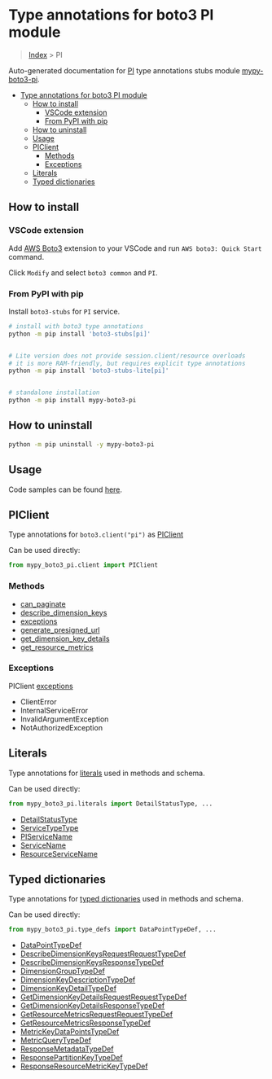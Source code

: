 <a id="type-annotations-for-boto3-pi-module"></a>

# Type annotations for boto3 PI module

> [Index](..) > PI

Auto-generated documentation for
[PI](https://boto3.amazonaws.com/v1/documentation/api/latest/reference/services/pi.html#PI)
type annotations stubs module
[mypy-boto3-pi](https://pypi.org/project/mypy-boto3-pi/).

- [Type annotations for boto3 PI module](#type-annotations-for-boto3-pi-module)
  - [How to install](#how-to-install)
    - [VSCode extension](#vscode-extension)
    - [From PyPI with pip](#from-pypi-with-pip)
  - [How to uninstall](#how-to-uninstall)
  - [Usage](#usage)
  - [PIClient](#piclient)
    - [Methods](#methods)
    - [Exceptions](#exceptions)
  - [Literals](#literals)
  - [Typed dictionaries](#typed-dictionaries)

<a id="how-to-install"></a>

## How to install

<a id="vscode-extension"></a>

### VSCode extension

Add
[AWS Boto3](https://marketplace.visualstudio.com/items?itemName=Boto3typed.boto3-ide)
extension to your VSCode and run `AWS boto3: Quick Start` command.

Click `Modify` and select `boto3 common` and `PI`.

<a id="from-pypi-with-pip"></a>

### From PyPI with pip

Install `boto3-stubs` for `PI` service.

```bash
# install with boto3 type annotations
python -m pip install 'boto3-stubs[pi]'


# Lite version does not provide session.client/resource overloads
# it is more RAM-friendly, but requires explicit type annotations
python -m pip install 'boto3-stubs-lite[pi]'


# standalone installation
python -m pip install mypy-boto3-pi
```

<a id="how-to-uninstall"></a>

## How to uninstall

```bash
python -m pip uninstall -y mypy-boto3-pi
```

<a id="usage"></a>

## Usage

Code samples can be found [here](./usage.md).

<a id="piclient"></a>

## PIClient

Type annotations for `boto3.client("pi")` as [PIClient](./client.md)

Can be used directly:

```python
from mypy_boto3_pi.client import PIClient
```

<a id="methods"></a>

### Methods

- [can_paginate](./client.md#can_paginate)
- [describe_dimension_keys](./client.md#describe_dimension_keys)
- [exceptions](./client.md#exceptions)
- [generate_presigned_url](./client.md#generate_presigned_url)
- [get_dimension_key_details](./client.md#get_dimension_key_details)
- [get_resource_metrics](./client.md#get_resource_metrics)

<a id="exceptions"></a>

### Exceptions

PIClient [exceptions](./client.md#exceptions)

- ClientError
- InternalServiceError
- InvalidArgumentException
- NotAuthorizedException

<a id="literals"></a>

## Literals

Type annotations for [literals](./literals.md) used in methods and schema.

Can be used directly:

```python
from mypy_boto3_pi.literals import DetailStatusType, ...
```

- [DetailStatusType](./literals.md#detailstatustype)
- [ServiceTypeType](./literals.md#servicetypetype)
- [PIServiceName](./literals.md#piservicename)
- [ServiceName](./literals.md#servicename)
- [ResourceServiceName](./literals.md#resourceservicename)

<a id="typed-dictionaries"></a>

## Typed dictionaries

Type annotations for [typed dictionaries](./type_defs.md) used in methods and
schema.

Can be used directly:

```python
from mypy_boto3_pi.type_defs import DataPointTypeDef, ...
```

- [DataPointTypeDef](./type_defs.md#datapointtypedef)
- [DescribeDimensionKeysRequestRequestTypeDef](./type_defs.md#describedimensionkeysrequestrequesttypedef)
- [DescribeDimensionKeysResponseTypeDef](./type_defs.md#describedimensionkeysresponsetypedef)
- [DimensionGroupTypeDef](./type_defs.md#dimensiongrouptypedef)
- [DimensionKeyDescriptionTypeDef](./type_defs.md#dimensionkeydescriptiontypedef)
- [DimensionKeyDetailTypeDef](./type_defs.md#dimensionkeydetailtypedef)
- [GetDimensionKeyDetailsRequestRequestTypeDef](./type_defs.md#getdimensionkeydetailsrequestrequesttypedef)
- [GetDimensionKeyDetailsResponseTypeDef](./type_defs.md#getdimensionkeydetailsresponsetypedef)
- [GetResourceMetricsRequestRequestTypeDef](./type_defs.md#getresourcemetricsrequestrequesttypedef)
- [GetResourceMetricsResponseTypeDef](./type_defs.md#getresourcemetricsresponsetypedef)
- [MetricKeyDataPointsTypeDef](./type_defs.md#metrickeydatapointstypedef)
- [MetricQueryTypeDef](./type_defs.md#metricquerytypedef)
- [ResponseMetadataTypeDef](./type_defs.md#responsemetadatatypedef)
- [ResponsePartitionKeyTypeDef](./type_defs.md#responsepartitionkeytypedef)
- [ResponseResourceMetricKeyTypeDef](./type_defs.md#responseresourcemetrickeytypedef)
